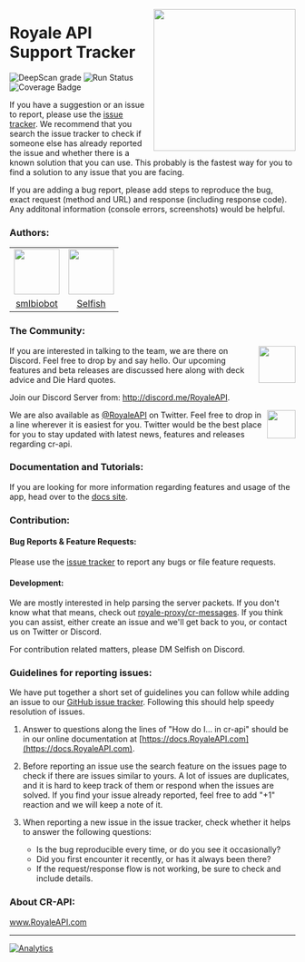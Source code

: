 <p align="center" style="pointer-events:none"><img src="https://raw.githubusercontent.com/RoyaleAPI/cr-api-docs/master/docs/img/cr-api-logo-b.png" height=
250px" align="right"></p>

# Royale API Support Tracker

![DeepScan grade](https://deepscan.io/api/projects/2373/branches/14187/badge/grade.svg?token=a1fa0980263b30233c0ddf1e9c3ed778290db2ee)
![Run Status](https://api.shippable.com/projects/5ac811dd508f47070008d93f/badge?branch=master)
![Coverage Badge](https://api.shippable.com/projects/5ac811dd508f47070008d93f/coverageBadge?branch=master)


If you have a suggestion or an issue to report, please use the [issue tracker](https://github.com/cr-api/cr-api/issues).
We recommend that you search the issue tracker to check if someone else has already reported the issue and whether there is a known solution that you can use. This probably is the fastest way for you to find a solution to any issue that you are facing.

If you are adding a bug report, please add steps to reproduce the bug, exact request (method and URL) and response (including response code). Any additonal information (console errors, screenshots) would be helpful.

### Authors:

<table >
<tr>
<td><a target="_blank" href="https://github.com/smlbiobot"><img src="https://avatars1.githubusercontent.com/u/25040297" height=80px"></a></td>
<td><a target="_blank" href="https://github.com/selfish"><img src="https://avatars0.githubusercontent.com/u/7327741" height=80px"></a></td>
</tr>
<tr>
<td align="center"><a target="_blank" href="https://github.com/smlbiobot">smlbiobot</a></td>
<td align="center"><a target="_blank" href="https://github.com/selfish">Selfish</a></td>
</tr>
</table>

### The Community:

<a target="_blank" href="http://discord.me/RoyaleAPI"><img src="https://discordapp.com/assets/94db9c3c1eba8a38a1fcf4f223294185.png" align="right" height="65px"/></a>If you are interested in talking to the team, we are there on Discord. Feel free to drop by and say hello. Our upcoming features and beta releases are discussed here along with deck advice and Die Hard quotes.

Join our Discord Server from: <a href="http://discord.me/RoyaleAPI">http://discord.me/RoyaleAPI</a>.<br />

<a target="_blank" href="https://www.twitter.com/RoyaleAPI"><img src="https://g.twimg.com/dev/img/marketing/twitter-for-websites/header-logo.png" align="right" height="50px"/></a>We are also available as <a href="https://www.twitter.com/RoyaleAPI">@RoyaleAPI</a> on Twitter. Feel free to drop in a line wherever it is easiest for you. Twitter would be the best place for you to stay updated with latest news, features and releases regarding cr-api.

### Documentation and Tutorials:

If you are looking for more information regarding features and usage of the app, head over to the <a target="_blank" href="https://docs.RoyaleAPI.com">docs site</a>.


### Contribution:

#### Bug Reports & Feature Requests:

Please use the [issue tracker](https://github.com/RoyaleAPI/cr-api/issues) to report any bugs or file feature requests.


#### Development:

We are mostly interested in help parsing the server packets. If you don't know what that means, check out <a href="https://github.com/royale-proxy/cr-messages" target="_blank">royale-proxy/cr-messages</a>.
If you think you can assist, either create an issue and we'll get back to you, or contact us on Twitter or Discord.

For contribution related matters, please DM Selfish on Discord.


### Guidelines for reporting issues:

We have put together a short set of guidelines you can follow while adding an issue to our [GitHub issue tracker](https://github.com/RoyaleAPI/cr-api/issues). Following this should help speedy resolution of issues.

1. Answer to questions along the lines of "How do I... in cr-api" should be in our online documentation at [https://docs.RoyaleAPI.com](https://docs.RoyaleAPI.com). <!--If you are unable to find a how-to guide in our online documentation, feel free to ask your question on our [Discord Server](#the-community).-->

1. Before reporting an issue use the search feature on the issues page to check if there are issues similar to yours. A lot of issues are duplicates, and it is hard to keep track of them or respond when the issues are solved. If you find your issue already reported, feel free to add "+1" reaction and we will keep a note of it.

1. When reporting a new issue in the issue tracker, check whether it helps to answer the following questions:

   - Is the bug reproducible every time, or do you see it occasionally?
   - Did you first encounter it recently, or has it always been there?
   - If the request/response flow is not working, be sure to check and include details.

### About CR-API:

<a href="https://www.RoyaleAPI.com">www.RoyaleAPI.com</a>

---

[![Analytics](https://ga-beacon.appspot.com/UA-105476425-2/RoyaleAPI/readme)](https://docs.RoyaleAPI.com)
